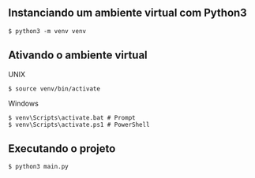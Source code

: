 ## Instanciando um ambiente virtual com Python3
```
$ python3 -m venv venv
```

## Ativando o ambiente virtual
UNIX
```
$ source venv/bin/activate
```

Windows
```
$ venv\Scripts\activate.bat # Prompt
$ venv\Scripts\activate.ps1 # PowerShell
```

## Executando o projeto
```
$ python3 main.py
```